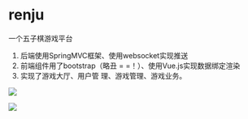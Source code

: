 # renju
一个五子棋游戏平台


1. 后端使用SpringMVC框架、使用websocket实现推送
2. 前端组件用了bootstrap（略丑 = =！）、使用Vue.js实现数据绑定渲染
3. 实现了游戏大厅、用户管 理、游戏管理、游戏业务。


![](http://raw.githubusercontent.com/majiaji/renju/master/screenshots/1.png)


![](http://raw.githubusercontent.com/majiaji/renju/master/screenshots/2.png)
